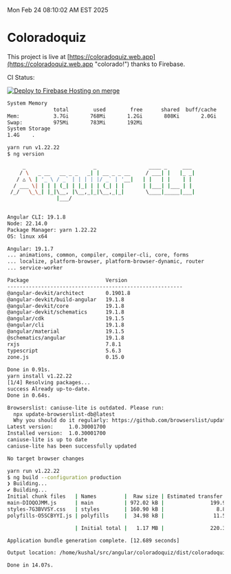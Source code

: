 Mon Feb 24 08:10:02 AM EST 2025

# Coloradoquiz


This project is live at [https://coloradoquiz.web.app](https://coloradoquiz.web.app "colorado!") thanks to Firebase.

CI Status: 

[![Deploy to Firebase Hosting on merge](https://github.com/teamkushal/coloradoquiz/actions/workflows/firebase-hosting-merge.yml/badge.svg)](https://github.com/teamkushal/coloradoquiz/actions/workflows/firebase-hosting-merge.yml)

```bash
System Memory
               total        used        free      shared  buff/cache   available
Mem:           3.7Gi       768Mi       1.2Gi       808Ki       2.0Gi       3.0Gi
Swap:          975Mi       783Mi       192Mi
System Storage
1.4G	.
```
```bash
yarn run v1.22.22
$ ng version

     _                      _                 ____ _     ___
    / \   _ __   __ _ _   _| | __ _ _ __     / ___| |   |_ _|
   / △ \ | '_ \ / _` | | | | |/ _` | '__|   | |   | |    | |
  / ___ \| | | | (_| | |_| | | (_| | |      | |___| |___ | |
 /_/   \_\_| |_|\__, |\__,_|_|\__,_|_|       \____|_____|___|
                |___/
    

Angular CLI: 19.1.8
Node: 22.14.0
Package Manager: yarn 1.22.22
OS: linux x64

Angular: 19.1.7
... animations, common, compiler, compiler-cli, core, forms
... localize, platform-browser, platform-browser-dynamic, router
... service-worker

Package                         Version
---------------------------------------------------------
@angular-devkit/architect       0.1901.8
@angular-devkit/build-angular   19.1.8
@angular-devkit/core            19.1.8
@angular-devkit/schematics      19.1.8
@angular/cdk                    19.1.5
@angular/cli                    19.1.8
@angular/material               19.1.5
@schematics/angular             19.1.8
rxjs                            7.8.1
typescript                      5.6.3
zone.js                         0.15.0
    
Done in 0.91s.
yarn install v1.22.22
[1/4] Resolving packages...
success Already up-to-date.
Done in 0.64s.
```
```bash
Browserslist: caniuse-lite is outdated. Please run:
  npx update-browserslist-db@latest
  Why you should do it regularly: https://github.com/browserslist/update-db#readme
Latest version:     1.0.30001700
Installed version:  1.0.30001700
caniuse-lite is up to date
caniuse-lite has been successfully updated

No target browser changes
```
```bash
yarn run v1.22.22
$ ng build --configuration production
❯ Building...
✔ Building...
Initial chunk files   | Names         |  Raw size | Estimated transfer size
main-DIOQOJMM.js      | main          | 972.02 kB |               199.96 kB
styles-7G3BVVSY.css   | styles        | 160.90 kB |                 8.89 kB
polyfills-O5SCBYYI.js | polyfills     |  34.98 kB |                11.52 kB

                      | Initial total |   1.17 MB |               220.37 kB

Application bundle generation complete. [12.689 seconds]

Output location: /home/kushal/src/angular/coloradoquiz/dist/coloradoquiz

Done in 14.07s.
```

